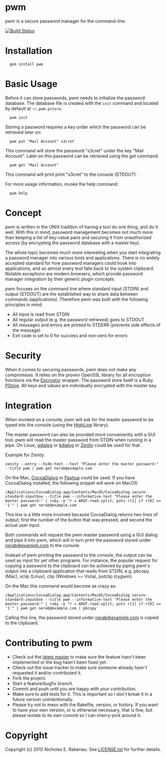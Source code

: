 pwm
===

pwm is a secure password manager for the command-line.

[![Build Status](https://secure.travis-ci.org/nerab/pwm.png?branch=master)](http://travis-ci.org/nerab/pwm)

Installation
============

      gem install pwm

Basic Usage
===========
Before it can store passwords, pwm needs to initialize the password database. The database file is created with the `init` command and located by default at `~/.pwm.pstore`.

      pwm init

Storing a password requires a key under which the password can be retrieved later on:

      pwm put "Mail Account" s3cret

This command will store the password "s3cret" under the key "Mail Account". Later on this password can be retrieved using the get command:

      pwm get "Mail Account"

This command will print print "s3cret" to the console (STDOUT).

For more usage information, invoke the help command:

      pwm help

Concept
=======
pwm is written in the UNIX tradition of having a tool do one thing, and do it well. With this in mind, password management becomes not much more than keeping a list of key-value pairs and securing it from unauthorized access (by encrypting the password database with a master key).

The whole topic becomes much more interesting when you start integrating a password manager into various tools and applications. There is no widely accepted standard for how password managers could hook into applications, and so almost every tool falls back to the system clipboard. Notable exceptions are modern browsers, which provide password manager integration by their generic plugin concepts.

pwm focuses on the command line where standard input (STDIN) and output (STDOUT) are the established way to share data between commands (applications). Therefore pwm was built with the following principles in mind:

  * All input is read from STDIN
  * All regular output (e.g. the password retrieved) goes to STDOUT
  * All messages and errors are printed to STDERR  (prevents side effects of the message)
  * Exit code is set to 0 for success and non-zero for errors

Security
========
When it comes to securing passwords, pwm does not make any compromises. It relies on the proven OpenSSL library for all encryption functions via the [Encryptor](https://github.com/shuber/encryptor) wrapper. The password store itself is a Ruby [PStore](http://ruby-doc.org/stdlib/libdoc/pstore/rdoc/PStore.html). All keys and values are individually encrypted with the master key.

Integration
===========
When invoked on a console, pwm will ask for the master password to be typed into the console (using the [HighLine](http://highline.rubyforge.org) library).

The master password can also be provided more conveniently with a GUI tool. pwm will read the master password from STDIN when running in a pipe. On Linux, [gdialog](http://linux.about.com/library/cmd/blcmdl1_gdialog.htm) or [kdialog](http://techbase.kde.org/Development/Tutorials/Shell_Scripting_with_KDE_Dialogs#Example_1:_Password_Dialog) or [Zenity](http://live.gnome.org/Zenity) could be used for that.

Example for Zenity:

    zenity --entry --hide-text --text "Please enter the master password:" --title pwm | pwm get nerab@example.com

On the Mac, [CocoaDialog](http://mstratman.github.com/cocoadialog/) or [Pashua](http://www.bluem.net/en/mac/pashua/) could be used. If you have CocoaDialog installed, the following snippet will work on MacOS:

    /Applications/CocoaDialog.app/Contents/MacOS/CocoaDialog secure-standard-inputbox --title pwm --informative-text "Please enter the master password:" | ruby -e "r = ARGF.read.split; puts r[1] if r[0] == '1'" | pwm get nerab@example.com

This line is a little more involved because CocoaDialog returns two lines of output; first the number of the button that was pressed, and second the actual user input.

Both commands will request the pwm master password using a GUI dialog and pipe it into pwm, which will in turn print the password stored under nerab@example.com to the console.

Instead of pwm printing the password to the console, the output can be used as input for yet other programs. For instance, the popular request for copying a password to the clipboard can be achieved by piping pwm's output into a clipboard application that reads from STDIN, e.g. pbcopy (Mac), xclip (Linux), clip (Windows >= Vista), putclip (cygwin).

On the Mac this command would become as crazy as:

    /Applications/CocoaDialog.app/Contents/MacOS/CocoaDialog secure-standard-inputbox --title pwm --informative-text "Please enter the master password:" | ruby -e "r = ARGF.read.split; puts r[1] if r[0] == '1'" | pwm get nerab@example.com | pbcopy

Calling this line, the password stored under nerab@example.com is copied to the clipboard.

Contributing to pwm
===================

* Check out the [latest master](http://github.com/nerab/pwm/) to make sure the feature hasn't been implemented or the bug hasn't been fixed yet.
* Check out the issue tracker to make sure someone already hasn't requested it and/or contributed it.
* Fork the project.
* Start a feature/bugfix branch.
* Commit and push until you are happy with your contribution.
* Make sure to add tests for it. This is important so I don't break it in a future version unintentionally.
* Please try not to mess with the Rakefile, version, or history. If you want to have your own version, or is otherwise necessary, that is fine, but please isolate to its own commit so I can cherry-pick around it.

Copyright
=========
Copyright (c) 2012 Nicholas E. Rabenau. See [LICENSE.txt](https://raw.github.com/nerab/pwm/master/LICENSE.txt) for further details.